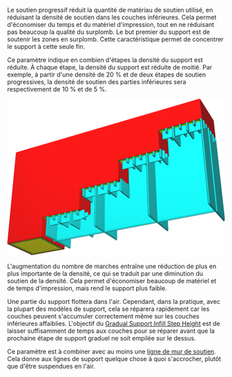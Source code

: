 Le soutien progressif réduit la quantité de matériau de soutien utilisé, en réduisant la densité de soutien dans les couches inférieures. Cela permet d'économiser du temps et du matériel d'impression, tout en ne réduisant pas beaucoup la qualité du surplomb. Le but premier du support est de soutenir les zones en surplomb. Cette caractéristique permet de concentrer le support à cette seule fin.

Ce paramètre indique en combien d'étapes la densité du support est réduite. À chaque étape, la densité du support est réduite de moitié. Par exemple, à partir d'une densité de 20 % et de deux étapes de soutien progressives, la densité de soutien des parties inférieures sera respectivement de 10 % et de 5 %.

![Le support est réduit à une densité inférieure en 3 étapes](../../../articles/images/gradual_support_infill_step_height_1mm.png)

L'augmentation du nombre de marches entraîne une réduction de plus en plus importante de la densité, ce qui se traduit par une diminution du soutien de la densité. Cela permet d'économiser beaucoup de matériel et de temps d'impression, mais rend le support plus faible.

Une partie du support flottera dans l'air. Cependant, dans la pratique, avec la plupart des modèles de support, cela se réparera rapidement car les couches peuvent s'accumuler correctement même sur les couches inférieures affaiblies. L'objectif du [Gradual Support Infill Step Height](gradual_support_infill_step_height.md) est de laisser suffisamment de temps aux couches pour se réparer avant que la prochaine étape de support graduel ne soit empilée sur le dessus.

Ce paramètre est à combiner avec au moins une [ligne de mur de soutien](support_wall_count.md). Cela donne aux lignes de support quelque chose à quoi s'accrocher, plutôt que d'être suspendues en l'air.
